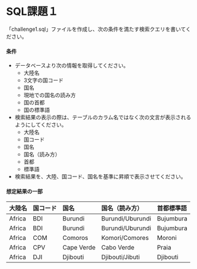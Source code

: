 # SQL課題１

「challenge1.sql」ファイルを作成し、次の条件を満たす検索クエリを書いてください。

#### 条件
- データベースより次の情報を取得してください。
    - 大陸名
    - 3文字の国コード
    - 国名
    - 現地での国名の読み方
    - 国の首都
    - 国の標準語
- 検索結果の表示の際は、テーブルのカラム名ではなく次の文言が表示されるようにしてください。
    - 大陸名
    - 国コード
    - 国名
    - 国名（読み方）
    - 首都
    - 標準語
- 検索結果を、大陸、国コード、国名を基準に昇順で表示させてください。

#### 想定結果の一部
| 大陸名 | 国コード | 国名 | 国名（読み方） | 首都標準語 |
| :--- | :--- | :--- | :--- | :--- |
| Africa | BDI | Burundi | Burundi/Uburundi | Bujumbura | Kirundi |
| Africa | BDI | Burundi | Burundi/Uburundi | Bujumbura | French| 
| Africa | COM | Comoros | Komori/Comores | Moroni | Comorian| 
| Africa | CPV | Cape Verde | Cabo Verde | Praia | Portuguese| 
| Africa | DJI | Djibouti | Djibouti/Jibuti | Djibouti | Arabic| 


